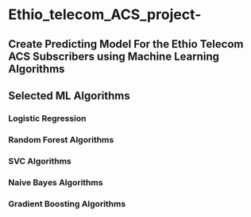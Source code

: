 # Ethio_telecom_ACS_project-
## Create Predicting Model For the Ethio Telecom ACS Subscribers using Machine Learning Algorithms
## Selected ML Algorithms
### Logistic Regression
### Random Forest Algorithms
### SVC Algorithms
### Naive Bayes Algorithms
### Gradient Boosting Algorithms
